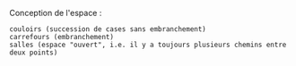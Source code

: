 Conception de l'espace :

    couloirs (succession de cases sans embranchement)
    carrefours (embranchement)
    salles (espace "ouvert", i.e. il y a toujours plusieurs chemins entre deux points)